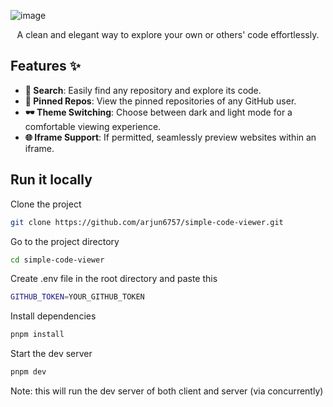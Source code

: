 ![image](https://github.com/user-attachments/assets/1422e890-ca61-44b2-afff-26e04c8fdea5)

<div align="center">  

A clean and elegant way to explore your own or others' code effortlessly.  

</div>

## Features ✨  

- **🔎 Search**: Easily find any repository and explore its code.  
- **📌 Pinned Repos**: View the pinned repositories of any GitHub user.  
- **🕶 Theme Switching**: Choose between dark and light mode for a comfortable viewing experience.  
- **🌐 Iframe Support**: If permitted, seamlessly preview websites within an iframe.

## Run it locally

Clone the project

```bash
git clone https://github.com/arjun6757/simple-code-viewer.git
```

Go to the project directory

```bash
cd simple-code-viewer
```

Create .env file in the root directory and paste this

```bash
GITHUB_TOKEN=YOUR_GITHUB_TOKEN
```

Install dependencies

```bash
pnpm install
```

Start the dev server
```bash
pnpm dev
```
Note: this will run the dev server of both client and server (via concurrently)
